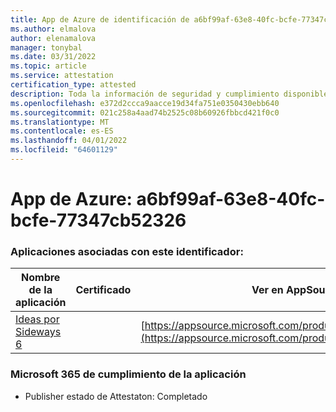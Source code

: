 ```yaml
---
title: App de Azure de identificación de a6bf99af-63e8-40fc-bcfe-77347cb52326
ms.author: elmalova
author: elenamalova
manager: tonybal
ms.date: 03/31/2022
ms.topic: article
ms.service: attestation
certification_type: attested
description: Toda la información de seguridad y cumplimiento disponible para a6bf99af-63e8-40fc-bcfe-77347cb52326.
ms.openlocfilehash: e372d2ccca9aacce19d34fa751e0350430ebb640
ms.sourcegitcommit: 021c258a4aad74b2525c08b60926fbbcd421f0c0
ms.translationtype: MT
ms.contentlocale: es-ES
ms.lasthandoff: 04/01/2022
ms.locfileid: "64601129"
---
```

# <a name="azure-app-id-a6bf99af-63e8-40fc-bcfe-77347cb52326"></a>App de Azure: a6bf99af-63e8-40fc-bcfe-77347cb52326


### <a name="apps-associated-with-this-id"></a>Aplicaciones asociadas con este identificador:
| **Nombre de la aplicación** | **Certificado** | **Ver en AppSource** |
|--------------|---------------|-----------------------|
| [Ideas por Sideways 6](../forward/WA200002782.md) |  | [https://appsource.microsoft.com/product/office/WA200002782](https://appsource.microsoft.com/product/office/WA200002782) |

### <a name="microsoft-365-app-compliance-status"></a>Microsoft 365 de cumplimiento de la aplicación
- Publisher estado de Attestaton: Completado
